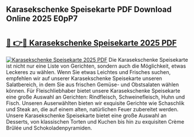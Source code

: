 ## Karasekschenke Speisekarte PDF Download Online 2025 E0pP7

# <h2><a href="http://gc8oyu.nevu.top/?p=Karasekschenke+Speisekarte">🔗 👉🔴 Karasekschenke Speisekarte 2025 PDF</a></h2>

[![Karasekschenke Speisekarte 2025 PDF](https://i.imgur.com/dBaPXMq.png)](http://gc8oyu.nevu.top/?p=Karasekschenke+Speisekarte)
Die Karasekschenke Speisekarte ist nicht nur eine Liste von Gerichten, sondern auch die Möglichkeit, etwas Leckeres zu wählen. Wenn Sie etwas Leichtes und Frisches suchen, empfehlen wir auf unserer Karasekschenke Speisekarte unseren Salatbereich, in dem Sie aus frischen Gemüse- und Obstsalaten wählen können. Für Fleischliebhaber bietet unsere Karasekschenke Speisekarte eine große Auswahl an Gerichten: Rindfleisch, Schweinefleisch, Huhn und Fisch. Unseren Auserwählten bieten wir exquisite Gerichte wie Schaschlik und Steak an, die auf einem alten, natürlichen Feuer zubereitet werden. Unsere Karasekschenke Speisekarte bietet eine große Auswahl an Desserts, von klassischen Torten und Kuchen bis hin zu exquisiten Crème Brûlée und Schokoladenpyramiden.
